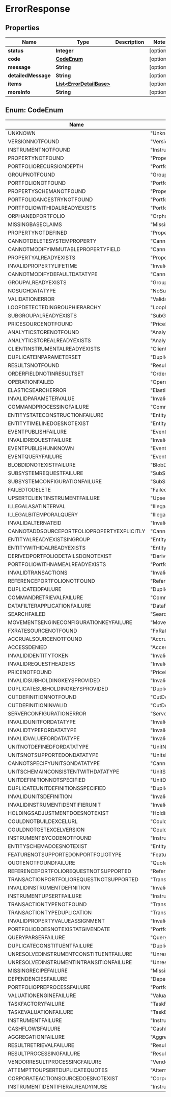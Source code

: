 
# ErrorResponse

## Properties
Name | Type | Description | Notes
------------ | ------------- | ------------- | -------------
**status** | **Integer** |  |  [optional]
**code** | [**CodeEnum**](#CodeEnum) |  |  [optional]
**message** | **String** |  |  [optional]
**detailedMessage** | **String** |  |  [optional]
**items** | [**List&lt;ErrorDetailBase&gt;**](ErrorDetailBase.md) |  |  [optional]
**moreInfo** | **String** |  |  [optional]


<a name="CodeEnum"></a>
## Enum: CodeEnum
Name | Value
---- | -----
UNKNOWN | &quot;Unknown&quot;
VERSIONNOTFOUND | &quot;VersionNotFound&quot;
INSTRUMENTNOTFOUND | &quot;InstrumentNotFound&quot;
PROPERTYNOTFOUND | &quot;PropertyNotFound&quot;
PORTFOLIORECURSIONDEPTH | &quot;PortfolioRecursionDepth&quot;
GROUPNOTFOUND | &quot;GroupNotFound&quot;
PORTFOLIONOTFOUND | &quot;PortfolioNotFound&quot;
PROPERTYSCHEMANOTFOUND | &quot;PropertySchemaNotFound&quot;
PORTFOLIOANCESTRYNOTFOUND | &quot;PortfolioAncestryNotFound&quot;
PORTFOLIOWITHIDALREADYEXISTS | &quot;PortfolioWithIdAlreadyExists&quot;
ORPHANEDPORTFOLIO | &quot;OrphanedPortfolio&quot;
MISSINGBASECLAIMS | &quot;MissingBaseClaims&quot;
PROPERTYNOTDEFINED | &quot;PropertyNotDefined&quot;
CANNOTDELETESYSTEMPROPERTY | &quot;CannotDeleteSystemProperty&quot;
CANNOTMODIFYIMMUTABLEPROPERTYFIELD | &quot;CannotModifyImmutablePropertyField&quot;
PROPERTYALREADYEXISTS | &quot;PropertyAlreadyExists&quot;
INVALIDPROPERTYLIFETIME | &quot;InvalidPropertyLifeTime&quot;
CANNOTMODIFYDEFAULTDATATYPE | &quot;CannotModifyDefaultDataType&quot;
GROUPALREADYEXISTS | &quot;GroupAlreadyExists&quot;
NOSUCHDATATYPE | &quot;NoSuchDataType&quot;
VALIDATIONERROR | &quot;ValidationError&quot;
LOOPDETECTEDINGROUPHIERARCHY | &quot;LoopDetectedInGroupHierarchy&quot;
SUBGROUPALREADYEXISTS | &quot;SubGroupAlreadyExists&quot;
PRICESOURCENOTFOUND | &quot;PriceSourceNotFound&quot;
ANALYTICSTORENOTFOUND | &quot;AnalyticStoreNotFound&quot;
ANALYTICSTOREALREADYEXISTS | &quot;AnalyticStoreAlreadyExists&quot;
CLIENTINSTRUMENTALREADYEXISTS | &quot;ClientInstrumentAlreadyExists&quot;
DUPLICATEINPARAMETERSET | &quot;DuplicateInParameterSet&quot;
RESULTSNOTFOUND | &quot;ResultsNotFound&quot;
ORDERFIELDNOTINRESULTSET | &quot;OrderFieldNotInResultSet&quot;
OPERATIONFAILED | &quot;OperationFailed&quot;
ELASTICSEARCHERROR | &quot;ElasticSearchError&quot;
INVALIDPARAMETERVALUE | &quot;InvalidParameterValue&quot;
COMMANDPROCESSINGFAILURE | &quot;CommandProcessingFailure&quot;
ENTITYSTATECONSTRUCTIONFAILURE | &quot;EntityStateConstructionFailure&quot;
ENTITYTIMELINEDOESNOTEXIST | &quot;EntityTimelineDoesNotExist&quot;
EVENTPUBLISHFAILURE | &quot;EventPublishFailure&quot;
INVALIDREQUESTFAILURE | &quot;InvalidRequestFailure&quot;
EVENTPUBLISHUNKNOWN | &quot;EventPublishUnknown&quot;
EVENTQUERYFAILURE | &quot;EventQueryFailure&quot;
BLOBDIDNOTEXISTFAILURE | &quot;BlobDidNotExistFailure&quot;
SUBSYSTEMREQUESTFAILURE | &quot;SubSystemRequestFailure&quot;
SUBSYSTEMCONFIGURATIONFAILURE | &quot;SubSystemConfigurationFailure&quot;
FAILEDTODELETE | &quot;FailedToDelete&quot;
UPSERTCLIENTINSTRUMENTFAILURE | &quot;UpsertClientInstrumentFailure&quot;
ILLEGALASATINTERVAL | &quot;IllegalAsAtInterval&quot;
ILLEGALBITEMPORALQUERY | &quot;IllegalBitemporalQuery&quot;
INVALIDALTERNATEID | &quot;InvalidAlternateId&quot;
CANNOTADDSOURCEPORTFOLIOPROPERTYEXPLICITLY | &quot;CannotAddSourcePortfolioPropertyExplicitly&quot;
ENTITYALREADYEXISTSINGROUP | &quot;EntityAlreadyExistsInGroup&quot;
ENTITYWITHIDALREADYEXISTS | &quot;EntityWithIdAlreadyExists&quot;
DERIVEDPORTFOLIODETAILSDONOTEXIST | &quot;DerivedPortfolioDetailsDoNotExist&quot;
PORTFOLIOWITHNAMEALREADYEXISTS | &quot;PortfolioWithNameAlreadyExists&quot;
INVALIDTRANSACTIONS | &quot;InvalidTransactions&quot;
REFERENCEPORTFOLIONOTFOUND | &quot;ReferencePortfolioNotFound&quot;
DUPLICATEIDFAILURE | &quot;DuplicateIdFailure&quot;
COMMANDRETRIEVALFAILURE | &quot;CommandRetrievalFailure&quot;
DATAFILTERAPPLICATIONFAILURE | &quot;DataFilterApplicationFailure&quot;
SEARCHFAILED | &quot;SearchFailed&quot;
MOVEMENTSENGINECONFIGURATIONKEYFAILURE | &quot;MovementsEngineConfigurationKeyFailure&quot;
FXRATESOURCENOTFOUND | &quot;FxRateSourceNotFound&quot;
ACCRUALSOURCENOTFOUND | &quot;AccrualSourceNotFound&quot;
ACCESSDENIED | &quot;AccessDenied&quot;
INVALIDIDENTITYTOKEN | &quot;InvalidIdentityToken&quot;
INVALIDREQUESTHEADERS | &quot;InvalidRequestHeaders&quot;
PRICENOTFOUND | &quot;PriceNotFound&quot;
INVALIDSUBHOLDINGKEYSPROVIDED | &quot;InvalidSubHoldingKeysProvided&quot;
DUPLICATESUBHOLDINGKEYSPROVIDED | &quot;DuplicateSubHoldingKeysProvided&quot;
CUTDEFINITIONNOTFOUND | &quot;CutDefinitionNotFound&quot;
CUTDEFINITIONINVALID | &quot;CutDefinitionInvalid&quot;
SERVERCONFIGURATIONERROR | &quot;ServerConfigurationError&quot;
INVALIDUNITFORDATATYPE | &quot;InvalidUnitForDataType&quot;
INVALIDTYPEFORDATATYPE | &quot;InvalidTypeForDataType&quot;
INVALIDVALUEFORDATATYPE | &quot;InvalidValueForDataType&quot;
UNITNOTDEFINEDFORDATATYPE | &quot;UnitNotDefinedForDataType&quot;
UNITSNOTSUPPORTEDONDATATYPE | &quot;UnitsNotSupportedOnDataType&quot;
CANNOTSPECIFYUNITSONDATATYPE | &quot;CannotSpecifyUnitsOnDataType&quot;
UNITSCHEMAINCONSISTENTWITHDATATYPE | &quot;UnitSchemaInconsistentWithDataType&quot;
UNITDEFINITIONNOTSPECIFIED | &quot;UnitDefinitionNotSpecified&quot;
DUPLICATEUNITDEFINITIONSSPECIFIED | &quot;DuplicateUnitDefinitionsSpecified&quot;
INVALIDUNITSDEFINITION | &quot;InvalidUnitsDefinition&quot;
INVALIDINSTRUMENTIDENTIFIERUNIT | &quot;InvalidInstrumentIdentifierUnit&quot;
HOLDINGSADJUSTMENTDOESNOTEXIST | &quot;HoldingsAdjustmentDoesNotExist&quot;
COULDNOTBUILDEXCELURL | &quot;CouldNotBuildExcelUrl&quot;
COULDNOTGETEXCELVERSION | &quot;CouldNotGetExcelVersion&quot;
INSTRUMENTBYCODENOTFOUND | &quot;InstrumentByCodeNotFound&quot;
ENTITYSCHEMADOESNOTEXIST | &quot;EntitySchemaDoesNotExist&quot;
FEATURENOTSUPPORTEDONPORTFOLIOTYPE | &quot;FeatureNotSupportedOnPortfolioType&quot;
QUOTENOTFOUNDFAILURE | &quot;QuoteNotFoundFailure&quot;
REFERENCEPORTFOLIOREQUESTNOTSUPPORTED | &quot;ReferencePortfolioRequestNotSupported&quot;
TRANSACTIONPORTFOLIOREQUESTNOTSUPPORTED | &quot;TransactionPortfolioRequestNotSupported&quot;
INVALIDINSTRUMENTDEFINITION | &quot;InvalidInstrumentDefinition&quot;
INSTRUMENTUPSERTFAILURE | &quot;InstrumentUpsertFailure&quot;
TRANSACTIONTYPENOTFOUND | &quot;TransactionTypeNotFound&quot;
TRANSACTIONTYPEDUPLICATION | &quot;TransactionTypeDuplication&quot;
INVALIDPROPERTYVALUEASSIGNMENT | &quot;InvalidPropertyValueAssignment&quot;
PORTFOLIODOESNOTEXISTATGIVENDATE | &quot;PortfolioDoesNotExistAtGivenDate&quot;
QUERYPARSERFAILURE | &quot;QueryParserFailure&quot;
DUPLICATECONSTITUENTFAILURE | &quot;DuplicateConstituentFailure&quot;
UNRESOLVEDINSTRUMENTCONSTITUENTFAILURE | &quot;UnresolvedInstrumentConstituentFailure&quot;
UNRESOLVEDINSTRUMENTINTRANSITIONFAILURE | &quot;UnresolvedInstrumentInTransitionFailure&quot;
MISSINGRECIPEFAILURE | &quot;MissingRecipeFailure&quot;
DEPENDENCIESFAILURE | &quot;DependenciesFailure&quot;
PORTFOLIOPREPROCESSFAILURE | &quot;PortfolioPreprocessFailure&quot;
VALUATIONENGINEFAILURE | &quot;ValuationEngineFailure&quot;
TASKFACTORYFAILURE | &quot;TaskFactoryFailure&quot;
TASKEVALUATIONFAILURE | &quot;TaskEvaluationFailure&quot;
INSTRUMENTFAILURE | &quot;InstrumentFailure&quot;
CASHFLOWSFAILURE | &quot;CashFlowsFailure&quot;
AGGREGATIONFAILURE | &quot;AggregationFailure&quot;
RESULTRETRIEVALFAILURE | &quot;ResultRetrievalFailure&quot;
RESULTPROCESSINGFAILURE | &quot;ResultProcessingFailure&quot;
VENDORRESULTPROCESSINGFAILURE | &quot;VendorResultProcessingFailure&quot;
ATTEMPTTOUPSERTDUPLICATEQUOTES | &quot;AttemptToUpsertDuplicateQuotes&quot;
CORPORATEACTIONSOURCEDOESNOTEXIST | &quot;CorporateActionSourceDoesNotExist&quot;
INSTRUMENTIDENTIFIERALREADYINUSE | &quot;InstrumentIdentifierAlreadyInUse&quot;



